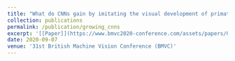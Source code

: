 ```yaml
---
title: "What do CNNs gain by imitating the visual development of primate infants?"
collection: publications
permalink: /publication/growing_cnns
excerpt: '[[Paper]](https://www.bmvc2020-conference.com/assets/papers/0196.pdf) [[Suppl.(zip)]](https://www.bmvc2020-conference.com/assets/supp/0196_supp.zip) [[Code]](https://github.com/shantanuj/Imitating-primate-infant-visual-development-CNNs) [[Abstract (Cogsci 2020)](https://www.cognitivesciencesociety.org/cogsci20/papers/0860/0860.pdf)'
date: 2020-09-07
venue: '31st British Machine Vision Conference (BMVC)'
---
```

